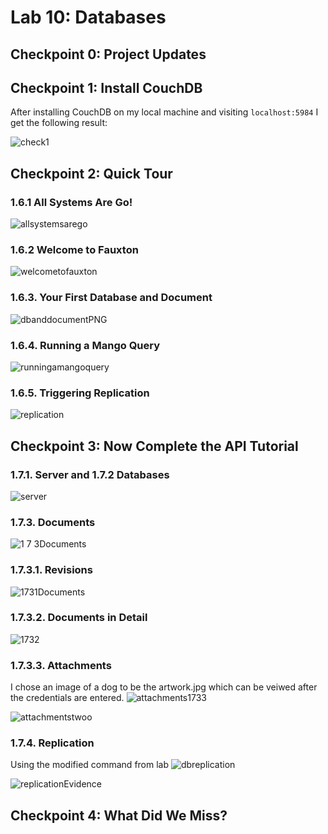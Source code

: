 # Lab 10: Databases
## Checkpoint 0: Project Updates
## Checkpoint 1: Install CouchDB
After installing CouchDB on my local machine and visiting `localhost:5984` I get the following result:

![check1](https://user-images.githubusercontent.com/49171429/182263951-66a2539e-7d1c-4520-a92a-02e7321fecd7.PNG)

## Checkpoint 2: Quick Tour

### 1.6.1 All Systems Are Go!
![allsystemsarego](https://user-images.githubusercontent.com/49171429/182265939-5cb97b6c-579f-4465-9394-be91967a8f12.PNG)
### 1.6.2 Welcome to Fauxton
![welcometofauxton](https://user-images.githubusercontent.com/49171429/182266130-adf8dbd1-f4e9-4991-b7ae-a0d783192770.PNG)
### 1.6.3. Your First Database and Document
![dbanddocumentPNG](https://user-images.githubusercontent.com/49171429/182266500-87769daa-dd44-464e-a36b-09ee956fc828.PNG)
### 1.6.4. Running a Mango Query
![runningamangoquery](https://user-images.githubusercontent.com/49171429/182266921-5e520c29-41c1-49e5-825f-079215857b9a.PNG)
### 1.6.5. Triggering Replication
![replication](https://user-images.githubusercontent.com/49171429/182267484-e9514b91-09f3-440a-a72c-94573de6fc74.PNG)

## Checkpoint 3: Now Complete the API Tutorial
### 1.7.1. Server and 1.7.2 Databases
![server](https://user-images.githubusercontent.com/49171429/182268043-40129181-1486-4310-bfe4-92ac277fc77a.PNG)
### 1.7.3. Documents
![1 7 3Documents](https://user-images.githubusercontent.com/49171429/182269486-98dff605-1bdb-4571-ad31-e2c18bfd66f4.PNG)
### 1.7.3.1. Revisions
![1731Documents](https://user-images.githubusercontent.com/49171429/182271200-97589234-b6f3-4436-8200-efdd58bb0cff.PNG)
### 1.7.3.2. Documents in Detail
![1732](https://user-images.githubusercontent.com/49171429/182271410-fda2f372-78ca-473b-a9cd-158961178372.PNG)
### 1.7.3.3. Attachments
I chose an image of a dog to be the artwork.jpg which can be veiwed after the credentials are entered.
![attachments1733](https://user-images.githubusercontent.com/49171429/182272808-d91bf679-4646-47b4-be86-02f0033335c3.PNG)

![attachmentstwoo](https://user-images.githubusercontent.com/49171429/182272924-fef4c54c-935f-4ae8-9c9b-fd0ba4a02222.PNG)
### 1.7.4. Replication
Using the modified command from lab
![dbreplication](https://user-images.githubusercontent.com/49171429/182274090-4ef3fc37-199d-4e3d-b2f5-944497a20bcc.PNG)

![replicationEvidence](https://user-images.githubusercontent.com/49171429/182273987-c6c14042-244f-4b47-983c-e60519b80b96.PNG)


## Checkpoint 4: What Did We Miss?
